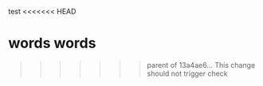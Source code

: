 test
<<<<<<< HEAD

words
words
=======
>>>>>>> parent of 13a4ae6... This change should not trigger check
